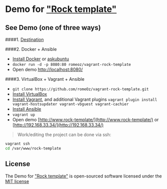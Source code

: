 Demo for ["Rock template"](https://github.com/romeOz/rock-template)
====================

See Demo (one of three ways)
-------------------

####1. [Destination](http://demo.template.framerock.net/)

####2. Docker + Ansible

 * [Install Docker](https://docs.docker.com/installation/) or [askubuntu](http://askubuntu.com/a/473720)
 * `docker run -d -p 8080:80 romeoz/vagrant-rock-template`
 * Open demo [http://localhost:8080/](http://localhost:8080/)
 
####3. VirtualBox + Vagrant + Ansible

 * `git clone https://github.com/romeOz/vagrant-rock-template.git`
 * [Install VirtualBox](https://www.virtualbox.org/wiki/Downloads)
 * [Install Vagrant](https://www.vagrantup.com/downloads), and additional Vagrant plugins `vagrant plugin install vagrant-hostsupdater vagrant-vbguest vagrant-cachier`
 * [Install Ansible](http://docs.ansible.com/intro_installation.html#latest-releases-via-apt-ubuntu)
 * `vagrant up`
 * Open demo [http://www.rock-template/](http://www.rock-template/) or [http://192.168.33.34/](http://192.168.33.34/)

> Work/editing the project can be done via ssh:

```bash
vagrant ssh
cd /var/www/rock-template
```

License
-------------------

The Demo for ["Rock template"](https://github.com/romeOz/rock-template) is open-sourced software licensed under the [MIT license](http://opensource.org/licenses/MIT)